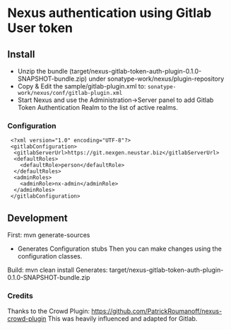 # Nexus authentication using Gitlab User token

## Install

* Unzip the bundle (target/nexus-gitlab-token-auth-plugin-0.1.0-SNAPSHOT-bundle.zip) under sonatype-work/nexus/plugin-repository
* Copy & Edit the sample/gitlab-plugin.xml to: `sonatype-work/nexus/conf/gitlab-plugin.xml`
* Start Nexus and use the Administration->Server panel to add Gitlab Token Authentication Realm to the list of active realms.

### Configuration

```
 <?xml version="1.0" encoding="UTF-8"?>
 <gitlabConfiguration>
  <gitlabServerUrl>https://git.nexgen.neustar.biz</gitlabServerUrl>
  <defaultRoles>
    <defaultRole>person</defaultRole>
  </defaultRoles>
  <adminRoles>
    <adminRole>nx-admin</adminRole>
  </adminRoles>
 </gitlabConfiguration>
```


## Development

First: mvn generate-sources
- Generates Configuration stubs
Then you can make changes using the configuration classes.

Build:  mvn clean install
Generates: target/nexus-gitlab-token-auth-plugin-0.1.0-SNAPSHOT-bundle.zip

### Credits

Thanks to the Crowd Plugin:
https://github.com/PatrickRoumanoff/nexus-crowd-plugin
This was heavily influenced and adapted for Gitlab.

